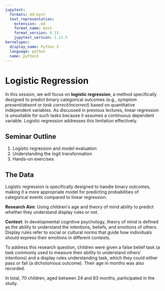 ```yaml
---
jupytext:
  formats: md:myst
  text_representation:
    extension: .md
    format_name: myst
    format_version: 0.13
    jupytext_version: 1.11.5
kernelspec:
  display_name: Python 3
  language: python
  name: python3
---
```


# Logistic Regression

In this session, we will focus on **logistic regression**, a method specifically designed to predict binary categorical outcomes (e.g., *symptom present/absent* or *task correct/incorrect*) based on quantitative independent variables. As discussed in previous lectures, linear regression is unsuitable for such tasks because it assumes a continuous dependent variable. Logistic regression addresses this limitation effectively.

## Seminar Outline
1. Logistic regression and model evaluation
2. Understanding the logit transformation
3. Hands-on exercises

## The Data

Logistic regression is specifically designed to handle binary outcomes, making it a more appropriate model for predicting probabilities of categorical events compared to linear regression.

**Research Aim**: Using children's age and theory of mind ability to predict whether they understand display rules or not.

**Context**: In developmental cognitive psychology, theory of mind is defined as the ability to understand the intentions, beliefs, and emotions of others. Display rules refer to social or cultural norms that guide how individuals should express their emotions in different contexts.

To address this research question, children were given a false belief task (a task commonly used to measure their ability to understand others' intentions) and a display rules understanding task, which they could either pass or fail (a dichotomous outcome). Their age in months was also recorded.

In total, 70 children, aged between 24 and 83 months, participated in the study.
